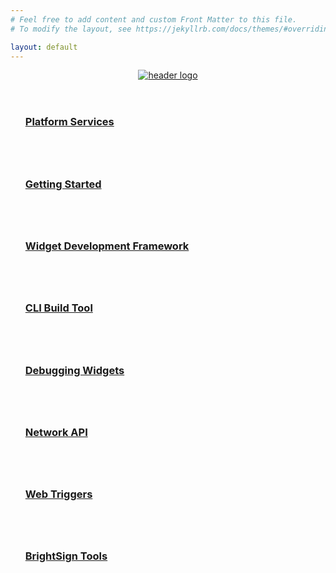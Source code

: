 ```yaml
---
# Feel free to add content and custom Front Matter to this file.
# To modify the layout, see https://jekyllrb.com/docs/themes/#overriding-theme-defaults

layout: default
---
```


<style>
  section {
    height: 100vh;
    width: 100vw;
  }

  ul {
    list-style-type: none;
  }

  li {
    padding-bottom: 1vh;
  }
</style>

<header class="header-area">
    <div class="header-navigation">
        <div class="container">
            <div class="navigation-box">
                <div class="navigation-left">
                    <a class="header-logo" href="{{ "/" | relative_url }}"><img src="{{ '/assets/images/header-logo.png' | relative_url }}" alt="header logo"></a>
                </div>
              </div>
            </div>
          </div>
    </div>
</header>

<section class="page-title-area bg-cover1">
  <div class="page-title-wrapper section-spacing">
    <div class="page-title text-center white-text">
      <ul class="post-list">
        <li>
          <h3>
            <a class="post-link" href="/platform-services/">
              Platform Services
            </a>
          </h3>
        </li>
        <li>
          <h3>
            <a class="post-link" href="/getting-started/">
              Getting Started
            </a>
          </h3>
        </li>
        <li>
          <h3>
            <a class="post-link" href="/widget-development-framework/">
              Widget Development Framework
            </a>
          </h3>
        </li>
        <li>
          <h3>
            <a class="post-link" href="/cli-build-tool/">
              CLI Build Tool
            </a>
          </h3>
        </li>
        <li>
          <h3>
            <a class="post-link" href="/debugging-widgets/">
              Debugging Widgets
            </a>
          </h3>
        </li>
        <li>
          <h3>
            <a class="post-link" href="/network-API/">
              Network API
            </a>
          </h3>
        </li>
        <li>
          <h3>
            <a class="post-link" href="/web-triggers/">
              Web Triggers
            </a>
          </h3>
        </li>
        <li>
          <h3>
            <a class="post-link" href="/BrightSign/">
              BrightSign Tools
            </a>
          </h3>
        </li>
      </ul>
    </div>
  </div>
</section>